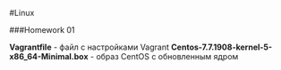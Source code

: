 #Linux

###Homework 01


**Vagrantfile** - файл с настройками Vagrant
**Centos-7.7.1908-kernel-5-x86_64-Minimal.box** - образ CentOS с обновленным ядром
